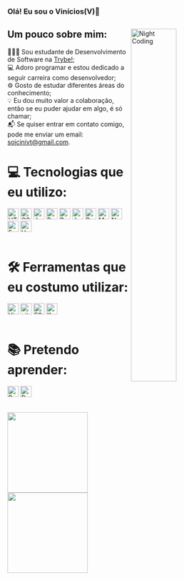 ### Olá! Eu sou o Vinícios(V)👋
<main>
  <div>
    <img alt="Night Coding" src="https://mblogthumb-phinf.pstatic.net/MjAxOTA3MTNfMzUg/MDAxNTYzMDE4MzU4MTQ5.A-h0mASDGPG10KXQzC_6h8CMnTmYPJHcAYmRntqSwewg.aMufiYpT6iSMK5h8dinujsRqiiX06t6GUusc8w3N64Ag.GIF.dkdyvkzm/1742.gif?type=w2" width="45%" align="right"/>
  </div>

  <span>

   ## Um pouco sobre mim:
   👨🏻‍💻 Sou estudante de Desenvolvimento de Software na [Trybe!](https://www.betrybe.com/);<br />
   💻 Adoro programar e estou dedicado a seguir carreira como desenvolvedor;<br />
   ⚙️ Gosto de estudar diferentes áreas do conhecimento;<br />
   💡 Eu dou muito valor a colaboração, então se eu puder ajudar em algo, é só chamar;<br />
   📬 Se quiser entrar em contato comigo, pode me enviar um email: soicinivt@gmail.com.
  <br />
  </span>
   # 💻 Tecnologias que eu utilizo:
<img src="https://img.shields.io/badge/HTML5-282C34?logo=html5&logoColor=E34F26" alt="HTML5 logo" title="HTML5" height="25" />
<img src="https://img.shields.io/badge/CSS3-282C34?logo=css3&logoColor=1572B6" alt="CSS3 logo" title="CSS3" height="25" />
<img src="https://img.shields.io/badge/JavaScript-282C34?logo=javascript&logoColor=F7DF1E" alt="JavaScript logo" title="JavaScript" height="25" />
<img src="https://img.shields.io/badge/React-282C34?logo=react&logoColor=61DAFB"
alt="React logo" title="React.js / React Native" height="25" />
<img src="https://img.shields.io/badge/Redux-282C34?logo=redux&logoColor=764ABC" alt="Redux logo" title="Redux" height="25" />
<img src="https://img.shields.io/badge/Jest-282C34?logo=jest&logoColor=cc0000" alt="Jest logo" title="Jest" height="25" />
<img src="https://img.shields.io/badge/MySQL-282C34?logo=MySQL&logoColor=f29111" alt="Redux logo" title="MySQL" height="25" />
<img src="https://img.shields.io/badge/MongoDB-282C34?logo=MongoDB&logoColor=589636" alt="MongoDB logo" title="Mongo" height="25" />
<img src="https://img.shields.io/badge/Node.js-282C34?logo=Node.js&logoColor=#339933" alt="Node logo" title="Node" height="25" />
<img src="https://img.shields.io/badge/Express-282C34?logo=Express&logoColor=#339933" alt="Express logo" title="Express" height="25" />
<img src="https://img.shields.io/badge/Heroku-282C34?logo=Heroku&logoColor=#00989d" alt="Heroku logo" title="Heroku" height="25" />
<br />
<br />
  
  # 🛠️ Ferramentas que eu costumo utilizar:
<img src="https://img.shields.io/badge/VS%20Code-282C34?logo=visual-studio-code&logoColor=007ACC" alt="Visual Studio Code logo" title="Visual Studio Code" height="25" />
<img src="https://img.shields.io/badge/git-282C34?logo=git&logoColor=F05032" alt="git 836FFFlogo" title="git" height="25" />
<img src="https://img.shields.io/badge/ESLint-282C34?logo=eslint&logoColor=6464e2" alt191970="ESLint logo" title="ESLint" height="25" />
<img src="https://img.shields.io/badge/Kubuntu-282C34?logo=Kubuntu&logoColor=F05032" alt191970="Kubuntu logo" title="Kubuntu" height="25" />
<br />
<br />

# 📚 Pretendo aprender:
<img src="https://img.shields.io/badge/Python-282C34?logo=Python&logoColor=FFD43B"
alt="Python logo" title="Python" height="25" />
<img src="https://img.shields.io/badge/Docker-282C34?logo=Docker&logoColor=2496ed"
alt="Docker logo" title="Docker" height="25" />
<br />
<br />

<a href="https://github.com/itIsV">
   <span>
    <img align="center" height="180em" src="https://github-readme-stats-eight-theta.vercel.app/api?username=itIsV&show_icons=true&theme=algolia&include_all_commits=true&count_private=true"/>
    <img align="center" height="180em" src="https://github-readme-stats-eight-theta.vercel.app/api/top-langs/?username=itIsV&layout=compact&langs_count=8&theme=algolia"/>
    </span>
  </a>
</main>

